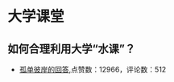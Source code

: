 # 大学课堂
## 如何合理利用大学“水课”？
- [孤单彼岸的回答](https://www.zhihu.com/question/269372359/answer/347586814),点赞数：12966，评论数：512
